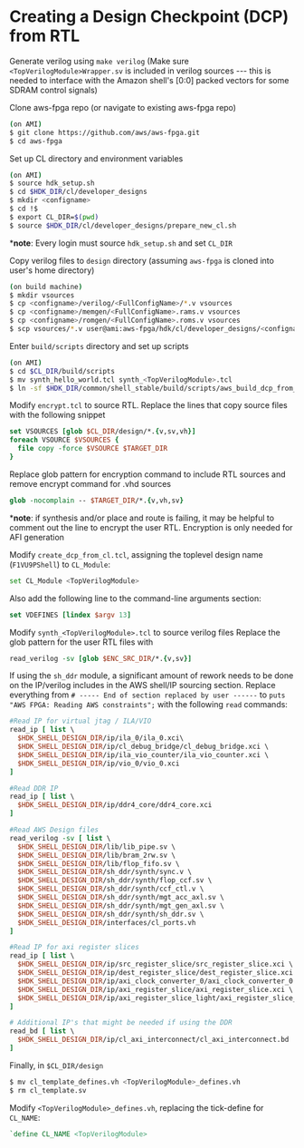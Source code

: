 # Creating a Design Checkpoint (DCP) from RTL

Generate verilog using `make verilog`
(Make sure `<TopVerilogModule>Wrapper.sv` is included in verilog sources --- this is needed to interface with the Amazon shell's [0:0] packed vectors for some SDRAM control signals)

Clone aws-fpga repo (or navigate to existing aws-fpga repo)

```bash
(on AMI)
$ git clone https://github.com/aws/aws-fpga.git
$ cd aws-fpga
```

Set up CL directory and environment variables

```bash
(on AMI)
$ source hdk_setup.sh
$ cd $HDK_DIR/cl/developer_designs
$ mkdir <configname>
$ cd !$
$ export CL_DIR=$(pwd)
$ source $HDK_DIR/cl/developer_designs/prepare_new_cl.sh
```
\***note**: Every login must source `hdk_setup.sh` and set `CL_DIR`

Copy verilog files to `design` directory (assuming `aws-fpga` is cloned into user's home directory)

```bash
(on build machine)
$ mkdir vsources
$ cp <configname>/verilog/<FullConfigName>/*.v vsources
$ cp <configname>/memgen/<FullConfigName>.rams.v vsources
$ cp <configname>/romgen/<FullConfigName>.roms.v vsources
$ scp vsources/*.v user@ami:aws-fpga/hdk/cl/developer_designs/<configname>/design
```

Enter `build/scripts` directory and set up scripts

```bash
(on AMI)
$ cd $CL_DIR/build/scripts
$ mv synth_hello_world.tcl synth_<TopVerilogModule>.tcl
$ ln -sf $HDK_DIR/common/shell_stable/build/scripts/aws_build_dcp_from_cl.sh
```

Modify `encrypt.tcl` to source RTL. Replace the lines that copy source files with the following snippet

```tcl
set VSOURCES [glob $CL_DIR/design/*.{v,sv,vh}]
foreach VSOURCE $VSOURCES {
  file copy -force $VSOURCE $TARGET_DIR
}
```

Replace glob pattern for encryption command to include RTL sources and remove encrypt command for .vhd sources

```tcl
glob -nocomplain -- $TARGET_DIR/*.{v,vh,sv}
```

\***note**: if synthesis and/or place and route is failing, it may be helpful to comment out the line to encrypt the user RTL.
Encryption is only needed for AFI generation

Modify `create_dcp_from_cl.tcl`, assigning the toplevel design name (`F1VU9PShell`) to `CL_Module`:

```bash
set CL_Module <TopVerilogModule>
```

Also add the following line to the command-line arguments section:

```tcl
set VDEFINES [lindex $argv 13]
```

Modify `synth_<TopVerilogModule>.tcl` to source verilog files
Replace the glob pattern for the user RTL files with

```tcl
read_verilog -sv [glob $ENC_SRC_DIR/*.{v,sv}]
```

If using the `sh_ddr` module, a significant amount of rework needs to be done on the IP/verilog includes in the AWS shell/IP sourcing section.
Replace everything from `# ----- End of section replaced by user ------` to `puts "AWS FPGA: Reading AWS constraints";` with the following `read` commands:

```tcl
#Read IP for virtual jtag / ILA/VIO
read_ip [ list \
  $HDK_SHELL_DESIGN_DIR/ip/ila_0/ila_0.xci\
  $HDK_SHELL_DESIGN_DIR/ip/cl_debug_bridge/cl_debug_bridge.xci \
  $HDK_SHELL_DESIGN_DIR/ip/ila_vio_counter/ila_vio_counter.xci \
  $HDK_SHELL_DESIGN_DIR/ip/vio_0/vio_0.xci
]

#Read DDR IP
read_ip [ list \
  $HDK_SHELL_DESIGN_DIR/ip/ddr4_core/ddr4_core.xci
]

#Read AWS Design files
read_verilog -sv [ list \
  $HDK_SHELL_DESIGN_DIR/lib/lib_pipe.sv \
  $HDK_SHELL_DESIGN_DIR/lib/bram_2rw.sv \
  $HDK_SHELL_DESIGN_DIR/lib/flop_fifo.sv \
  $HDK_SHELL_DESIGN_DIR/sh_ddr/synth/sync.v \
  $HDK_SHELL_DESIGN_DIR/sh_ddr/synth/flop_ccf.sv \
  $HDK_SHELL_DESIGN_DIR/sh_ddr/synth/ccf_ctl.v \
  $HDK_SHELL_DESIGN_DIR/sh_ddr/synth/mgt_acc_axl.sv \
  $HDK_SHELL_DESIGN_DIR/sh_ddr/synth/mgt_gen_axl.sv \
  $HDK_SHELL_DESIGN_DIR/sh_ddr/synth/sh_ddr.sv \
  $HDK_SHELL_DESIGN_DIR/interfaces/cl_ports.vh
]

#Read IP for axi register slices
read_ip [ list \
  $HDK_SHELL_DESIGN_DIR/ip/src_register_slice/src_register_slice.xci \
  $HDK_SHELL_DESIGN_DIR/ip/dest_register_slice/dest_register_slice.xci \
  $HDK_SHELL_DESIGN_DIR/ip/axi_clock_converter_0/axi_clock_converter_0.xci \
  $HDK_SHELL_DESIGN_DIR/ip/axi_register_slice/axi_register_slice.xci \
  $HDK_SHELL_DESIGN_DIR/ip/axi_register_slice_light/axi_register_slice_light.xci
]

# Additional IP's that might be needed if using the DDR
read_bd [ list \
  $HDK_SHELL_DESIGN_DIR/ip/cl_axi_interconnect/cl_axi_interconnect.bd
]
```

Finally, in `$CL_DIR/design`

```bash
$ mv cl_template_defines.vh <TopVerilogModule>_defines.vh
$ rm cl_template.sv
```

Modify `<TopVerilogModule>_defines.vh`, replacing the tick-define for `CL_NAME`:

```verilog
`define CL_NAME <TopVerilogModule>
```
